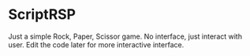 # ScriptRSP

Just a simple Rock, Paper, Scissor game. No interface, just interact with user. 
Edit the code later for more interactive interface.

